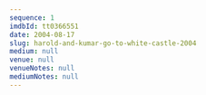 ```yaml
---
sequence: 1
imdbId: tt0366551
date: 2004-08-17
slug: harold-and-kumar-go-to-white-castle-2004
medium: null
venue: null
venueNotes: null
mediumNotes: null
---
```


